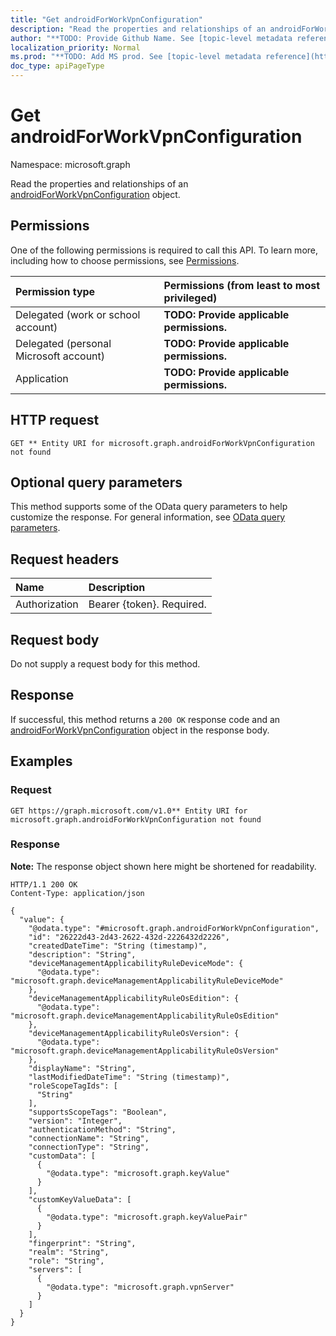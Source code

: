 ```yaml
---
title: "Get androidForWorkVpnConfiguration"
description: "Read the properties and relationships of an androidForWorkVpnConfiguration object."
author: "**TODO: Provide Github Name. See [topic-level metadata reference](https://msgo.azurewebsites.net/add/document/guidelines/metadata.html#topic-level-metadata)**"
localization_priority: Normal
ms.prod: "**TODO: Add MS prod. See [topic-level metadata reference](https://msgo.azurewebsites.net/add/document/guidelines/metadata.html#topic-level-metadata)**"
doc_type: apiPageType
---
```


# Get androidForWorkVpnConfiguration
Namespace: microsoft.graph



Read the properties and relationships of an [androidForWorkVpnConfiguration](../resources/androidforworkvpnconfiguration.md) object.

## Permissions
One of the following permissions is required to call this API. To learn more, including how to choose permissions, see [Permissions](/graph/permissions-reference).

|Permission type|Permissions (from least to most privileged)|
|:---|:---|
|Delegated (work or school account)|**TODO: Provide applicable permissions.**|
|Delegated (personal Microsoft account)|**TODO: Provide applicable permissions.**|
|Application|**TODO: Provide applicable permissions.**|

## HTTP request

<!-- {
  "blockType": "ignored"
}
-->
``` http
GET ** Entity URI for microsoft.graph.androidForWorkVpnConfiguration not found
```

## Optional query parameters
This method supports some of the OData query parameters to help customize the response. For general information, see [OData query parameters](/graph/query-parameters).

## Request headers
|Name|Description|
|:---|:---|
|Authorization|Bearer {token}. Required.|

## Request body
Do not supply a request body for this method.

## Response

If successful, this method returns a `200 OK` response code and an [androidForWorkVpnConfiguration](../resources/androidforworkvpnconfiguration.md) object in the response body.

## Examples

### Request
<!-- {
  "blockType": "request",
  "name": "get_androidforworkvpnconfiguration"
}
-->
``` http
GET https://graph.microsoft.com/v1.0** Entity URI for microsoft.graph.androidForWorkVpnConfiguration not found
```


### Response
**Note:** The response object shown here might be shortened for readability.
<!-- {
  "blockType": "response",
  "truncated": true,
  "@odata.type": "microsoft.graph.androidForWorkVpnConfiguration"
}
-->
``` http
HTTP/1.1 200 OK
Content-Type: application/json

{
  "value": {
    "@odata.type": "#microsoft.graph.androidForWorkVpnConfiguration",
    "id": "26222d43-2d43-2622-432d-2226432d2226",
    "createdDateTime": "String (timestamp)",
    "description": "String",
    "deviceManagementApplicabilityRuleDeviceMode": {
      "@odata.type": "microsoft.graph.deviceManagementApplicabilityRuleDeviceMode"
    },
    "deviceManagementApplicabilityRuleOsEdition": {
      "@odata.type": "microsoft.graph.deviceManagementApplicabilityRuleOsEdition"
    },
    "deviceManagementApplicabilityRuleOsVersion": {
      "@odata.type": "microsoft.graph.deviceManagementApplicabilityRuleOsVersion"
    },
    "displayName": "String",
    "lastModifiedDateTime": "String (timestamp)",
    "roleScopeTagIds": [
      "String"
    ],
    "supportsScopeTags": "Boolean",
    "version": "Integer",
    "authenticationMethod": "String",
    "connectionName": "String",
    "connectionType": "String",
    "customData": [
      {
        "@odata.type": "microsoft.graph.keyValue"
      }
    ],
    "customKeyValueData": [
      {
        "@odata.type": "microsoft.graph.keyValuePair"
      }
    ],
    "fingerprint": "String",
    "realm": "String",
    "role": "String",
    "servers": [
      {
        "@odata.type": "microsoft.graph.vpnServer"
      }
    ]
  }
}
```

